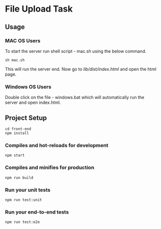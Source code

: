 # File Upload Task

## Usage

### MAC OS Users
To start the server run shell script - mac.sh using the below command.
```
sh mac.sh
```
This will run the server end.
Now go to *lib/dist/index.html* and open the html page.

### Windows OS Users
Double click on the file - windows.bat which will automatically run the server and open index.html.

## Project Setup
```
cd front-end
npm install
```

### Compiles and hot-reloads for development
```
npm start
```

### Compiles and minifies for production
```
npm run build
```

### Run your unit tests
```
npm run test:unit
```

### Run your end-to-end tests
```
npm run test:e2e
```


